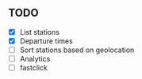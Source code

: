 ## TODO
- [x] List stations
- [x] Departure times
- [ ] Sort stations based on geolocation
- [ ] Analytics
- [ ] fastclick
